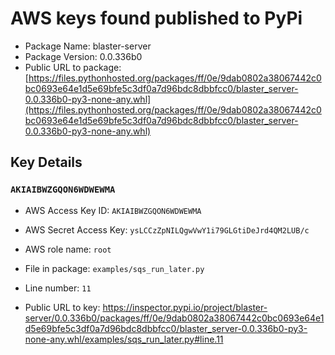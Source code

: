 # AWS keys found published to PyPi

* Package Name: blaster-server
* Package Version: 0.0.336b0
* Public URL to package: [https://files.pythonhosted.org/packages/ff/0e/9dab0802a38067442c0bc0693e64e1d5e69bfe5c3df0a7d96bdc8dbbfcc0/blaster_server-0.0.336b0-py3-none-any.whl](https://files.pythonhosted.org/packages/ff/0e/9dab0802a38067442c0bc0693e64e1d5e69bfe5c3df0a7d96bdc8dbbfcc0/blaster_server-0.0.336b0-py3-none-any.whl)

## Key Details

### `AKIAIBWZGQON6WDWEWMA`

* AWS Access Key ID: `AKIAIBWZGQON6WDWEWMA`
* AWS Secret Access Key: `ysLCCzZpNILQgwVwY1i79GLGtiDeJrd4QM2LUB/c` 
* AWS role name: `root`
* File in package: `examples/sqs_run_later.py`
* Line number: `11`

* Public URL to key: https://inspector.pypi.io/project/blaster-server/0.0.336b0/packages/ff/0e/9dab0802a38067442c0bc0693e64e1d5e69bfe5c3df0a7d96bdc8dbbfcc0/blaster_server-0.0.336b0-py3-none-any.whl/examples/sqs_run_later.py#line.11



